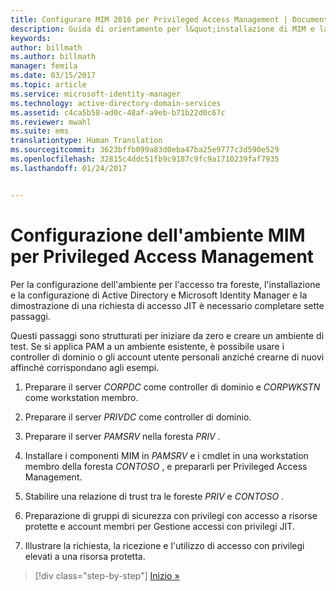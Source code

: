 ```yaml
---
title: Configurare MIM 2016 per Privileged Access Management | Documentazione Microsoft
description: Guida di orientamento per l&quot;installazione di MIM e la configurazione di quest&quot;ultimo per Privileged Access Management.
keywords: 
author: billmath
ms.author: billmath
manager: femila
ms.date: 03/15/2017
ms.topic: article
ms.service: microsoft-identity-manager
ms.technology: active-directory-domain-services
ms.assetid: c4ca5b58-ad0c-48af-a9eb-b71b22d0c67c
ms.reviewer: mwahl
ms.suite: ems
translationtype: Human Translation
ms.sourcegitcommit: 3623bffb099a83d0eba47ba25e9777c3d590e529
ms.openlocfilehash: 32815c4ddc51fb9c9187c9fc9a1710239faf7935
ms.lasthandoff: 01/24/2017


---
```


# <a name="configure-the-mim-environment-for-privileged-access-management"></a>Configurazione dell'ambiente MIM per Privileged Access Management
Per la configurazione dell'ambiente per l'accesso tra foreste, l'installazione e la configurazione di Active Directory e Microsoft Identity Manager e la dimostrazione di una richiesta di accesso JIT è necessario completare sette passaggi.

Questi passaggi sono strutturati per iniziare da zero e creare un ambiente di test. Se si applica PAM a un ambiente esistente, è possibile usare i controller di dominio o gli account utente personali anziché crearne di nuovi affinché corrispondano agli esempi.

1.  Preparare il server *CORPDC* come controller di dominio e *CORPWKSTN* come workstation membro.

2.  Preparare il server *PRIVDC* come controller di dominio.

3.  Preparare il server *PAMSRV* nella foresta *PRIV* .

4.  Installare i componenti MIM in *PAMSRV* e i cmdlet in una workstation membro della foresta *CONTOSO* , e prepararli per Privileged Access Management.

5.  Stabilire una relazione di trust tra le foreste *PRIV* e *CONTOSO* .

6.  Preparazione di gruppi di sicurezza con privilegi con accesso a risorse protette e account membri per Gestione accessi con privilegi JIT.

7.  Illustrare la richiesta, la ricezione e l'utilizzo di accesso con privilegi elevati a una risorsa protetta.

>[!div class="step-by-step"]
[Inizio »](step-1-prepare-corp-domain.md)

